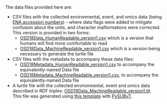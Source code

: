 The data files provided here are:
* CSV files with the collected environmental, event, and omics data (being [ENA accession numbers](https://www.ebi.ac.uk/ena/browser/home)) - where data flags were added to mitigate confusion about the units, and character malformations were corrected. This version is provided in two forms: 
    * [OSD18Data_HumanReadable_version1.csv](https://raw.githubusercontent.com/ocean-sampling-day/OSD2018/main/QualityControlledData/version1/OSD18Data_HumanReadable_version1.csv) which is a version that humans will find more comfortable to read
    * [OSD18Data_MachineReadable_version1.csv](https://raw.githubusercontent.com/ocean-sampling-day/OSD2018/main/QualityControlledData/version1/OSD18Data_MachineReadable_version1.csv) which is a version being necessary to generate the turtle file
* CSV files with the metadata to accompany these data files:
    * [OSD18Metadata_HumanReadable_version1.csv](https://raw.githubusercontent.com/ocean-sampling-day/OSD2018/main/QualityControlledData/version1/OSD18Metadata_HumanReadable_version1.csv) to accompany the equivalently-named Data file
    * [OSD18Metadata_MachineReadable_version1.csv](https://raw.githubusercontent.com/ocean-sampling-day/OSD2018/main/QualityControlledData/version1/OSD18Metadata_MachineReadable_version1.csv), to accompany the equivalently-named Data file
* A turtle file with the collected environmental, event and omics data described in RDF triples: [OSD19Data_MachineReadable_version1.ttl](https://raw.githubusercontent.com/ocean-sampling-day/OSD2018/main/QualityControlledData/version1/OSD18Data_MachineReadable_version1.ttl).  
This file was generated using [this template](https://raw.githubusercontent.com/ocean-sampling-day/OSD2018/main/QualityControlledData/version1/OSD18Data_MachineReadable_version1.ldt) with [PySUByT](https://github.com/vliz-be-opsci/pysubyt).

